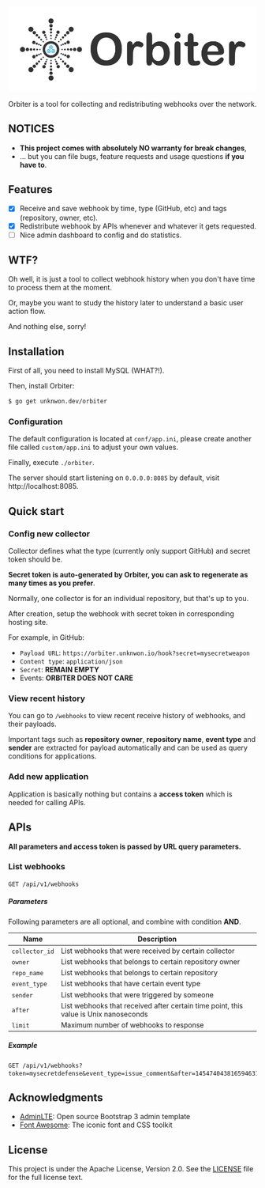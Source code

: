 ![](public/img/orbiter-brand.png)

Orbiter is a tool for collecting and redistributing webhooks over the network.

## NOTICES

- **This project comes with absolutely NO warranty for break changes**,
- ... but you can file bugs, feature requests and usage questions **if you have to**.


## Features

- [x] Receive and save webhook by time, type (GitHub, etc) and tags (repository, owner, etc).
- [x] Redistribute webhook by APIs whenever and whatever it gets requested.
- [ ] Nice admin dashboard to config and do statistics.

## WTF?

Oh well, it is just a tool to collect webhook history when you don't have time to process them at the moment.

Or, maybe you want to study the history later to understand a basic user action flow.

And nothing else, sorry!

## Installation

First of all, you need to install MySQL (WHAT?!).

Then, install Orbiter:

```sh
$ go get unknwon.dev/orbiter
```

### Configuration

The default configuration is located at `conf/app.ini`, please create another file called `custom/app.ini` to adjust your own values.

Finally, execute `./orbiter`.

The server should start listening on `0.0.0.0:8085` by default, visit http://localhost:8085.

## Quick start

### Config new collector

Collector defines what the type (currently only support GitHub) and secret token should be.

**Secret token is auto-generated by Orbiter, you can ask to regenerate as many times as you prefer**.

Normally, one collector is for an individual repository, but that's up to you.

After creation, setup the webhook with secret token in corresponding hosting site.

For example, in GitHub:

- `Payload URL`: `https://orbiter.unknwon.io/hook?secret=mysecretweapon`
- `Content type`: `application/json`
- `Secret`: **REMAIN EMPTY**
- Events: **ORBITER DOES NOT CARE**

### View recent history

You can go to `/webhooks` to view recent receive history of webhooks, and their payloads.

Important tags such as **repository owner**, **repository name**, **event type** and **sender** are extracted for payload automatically and can be used as query conditions for applications.

### Add new application

Application is basically nothing but contains a **access token** which is needed for calling APIs.

## APIs

**All parameters and access token is passed by URL query parameters.**

### List webhooks

```
GET /api/v1/webhooks
```

##### Parameters

Following parameters are all optional, and combine with condition **AND**.

|Name|Description|
|----|-----------|
|`collector_id`|List webhooks that were received by certain collector|
|`owner`|List webhooks that belongs to certain repository owner|
|`repo_name`|List webhooks that belongs to certain repository|
|`event_type`|List webhooks that have certain event type|
|`sender`|List webhooks that were triggered by someone|
|`after`|List webhooks that received after certain time point, this value is Unix nanoseconds|
|`limit`|Maximum number of webhooks to response|

##### Example

```
GET /api/v1/webhooks?token=mysecretdefense&event_type=issue_comment&after=1454740438165946316&limit=10
```

## Acknowledgments

- [AdminLTE](https://almsaeedstudio.com/): Open source Bootstrap 3 admin template
- [Font Awesome](http://fontawesome.io/): The iconic font and CSS toolkit

## License

This project is under the Apache License, Version 2.0. See the [LICENSE](LICENSE) file for the full license text.
